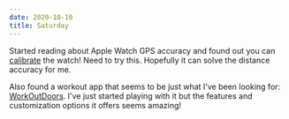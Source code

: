 ```yaml
---
date: 2020-10-10
title: Saturday
---
```


Started reading about Apple Watch GPS accuracy and found out you can [calibrate](https://support.apple.com/en-us/HT204516) the watch! Need to try this. Hopefully it can solve the distance accuracy for me.

Also found a workout app that seems to be just what I've been looking for: [WorkOutDoors](http://www.workoutdoors.net/).
I've just started playing with it but the features and customization options it offers seems amazing!
